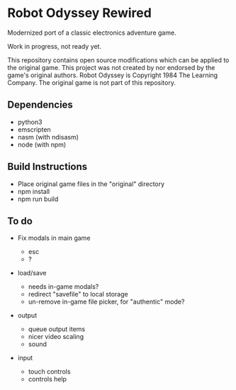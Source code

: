 Robot Odyssey Rewired
=====================

Modernized port of a classic electronics adventure game.

Work in progress, not ready yet.

This repository contains open source modifications which can be applied to the original game. This project was not created by nor endorsed by the game's original authors. Robot Odyssey is Copyright 1984 The Learning Company. The original game is not part of this repository.


Dependencies
------------

- python3
- emscripten
- nasm (with ndisasm)
- node (with npm)


Build Instructions
------------------

- Place original game files in the "original" directory
- npm install
- npm run build


To do
-----

- Fix modals in main game
  - esc
  - ?

- load/save
  - needs in-game modals?
  - redirect "savefile" to local storage
  - un-remove in-game file picker, for "authentic" mode?

- output
  - queue output items
  - nicer video scaling
  - sound

- input
  - touch controls
  - controls help
